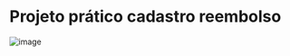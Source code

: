 # Projeto prático cadastro reembolso

![image](https://github.com/user-attachments/assets/a5d1f970-7532-410c-beeb-b04c5228c19e)
